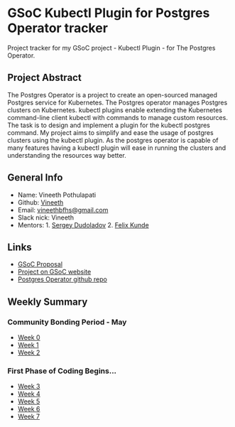 
# GSoC Kubectl Plugin for Postgres Operator tracker
Project tracker for my GSoC project - Kubectl Plugin - for The Postgres Operator.

## Project Abstract
The Postgres Operator is a project to create an open-sourced managed Postgres service for Kubernetes. The Postgres operator manages Postgres clusters on Kubernetes. kubectl plugins enable extending the Kubernetes command-line client kubectl with commands to manage custom resources. The task is to design and implement a plugin for the kubectl postgres command. My project aims to simplify and ease the usage of postgres clusters using the kubectl plugin. As the postgres operator is capable of many features having a kubectl plugin will ease in running the clusters and understanding the resources way better.

## General Info

+ Name: Vineeth Pothulapati
+ Github: [Vineeth](https://github.com/VineethReddy02)
+ Email: vineethbfhs@gmail.com
+ Slack nick: Vineeth
+ Mentors: 1. [Sergey Dudoladov](https://github.com/sdudoladov)
           2. [Felix Kunde](https://github.com/FxKu)
           
## Links

+ [GSoC Proposal](notes/gsoc-proposal.pdf)
+ [Project on GSoC website](https://summerofcode.withgoogle.com/organizations/5429926902104064/)
+ [Postgres Operator github repo](https://github.com/zalando/postgres-operator)

## Weekly Summary

### Community Bonding Period - May

+ [Week 0](weekly/week0.md)
+ [Week 1](weekly/week1.md)
+ [Week 2](weekly/week2.md)

### First Phase of Coding Begins...

+ [Week 3](weekly/week3.md)
+ [Week 4](weekly/week4.md)
+ [Week 5](weekly/week5.md)
+ [Week 6](weekly/week6.md)
+ [Week 7](weekly/week7.md)
